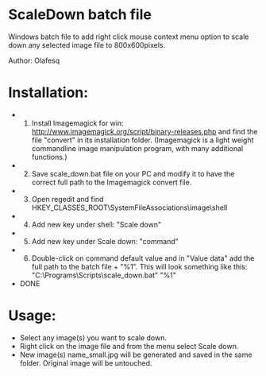 # ScaleDown batch file
Windows batch file to add right click mouse context menu option to scale down any selected image file to 800x600pixels.

Author: Olafesq

Installation:
============
* 1. Install Imagemagick for win: http://www.imagemagick.org/script/binary-releases.php and find the file "convert" in its installation folder.
   (Imagemagick is a light weight commandline image manipulation program, with many additional functions.)
* 2. Save scale_down.bat file on your PC and modify it to have the correct full path to the Imagemagick convert file.
* 3. Open regedit and find HKEY_CLASSES_ROOT\SystemFileAssociations\image\shell
* 4. Add new key under shell: "Scale down"
* 5. Add new key under Scale down: "command"
* 6. Double-click on command default value and in "Value data" add the full path to the batch file + "%1". 
   This will look something like this: "C:\Programs\Scripts\scale_down.bat" "%1"
* DONE
 

Usage:
=====
* Select any image(s) you want to scale down.  
* Right click on the image file and from the menu select Scale down. 
* New image(s) name_small.jpg will be generated and saved in the same folder. Original image will be untouched. 
